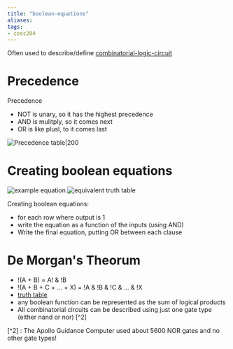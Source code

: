 ```yaml
---
title: "boolean-equations"
aliases: 
tags: 
- cosc204
---
```


Often used to describe/define [combinatorial-logic-circuit](notes/combinatorial-logic-circuit.md)

# Precedence
Precedence
- NOT is unary, so it has the highest precedence
- AND is mulitply, so it comes next
- OR is like plusl, to it comes last

![Precedence table|200](https://i.imgur.com/jPlrVwW.png)

# Creating boolean equations

![example equation](https://i.imgur.com/fiNKbJT.png)
![equivalent truth table](https://i.imgur.com/wlm0Cu1.png)

Creating boolean equations:
- for each row where output is 1
- write the equation as a function of the inputs  (using AND)
- Write the final equation, putting OR between each clause

# De Morgan's Theorum
- !(A + B) = A! & !B
- !(A + B + C + ... + X) = !A & !B & !C & ... & !X
- [truth table](https://i.imgur.com/QegVxkx.png)
- any boolean function can be represented as the sum of logical products
- All combinatorial circuits can be described using just one gate type (either nand or nor) [^2]

[^2] : The Apollo Guidance Computer used about 5600 NOR gates and no other gate types!